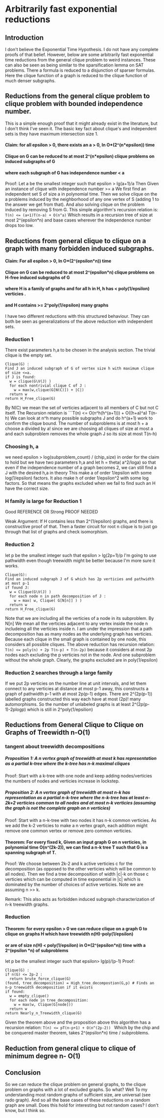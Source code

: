 # Arbitrarily fast exponential reductions
## Introduction
I don't believe the Exponential Time Hypothesis.
I do not have any complete proofs of that belief.
However, below are some arbitrarily fast exponential time reductions from the general clique problem to weird instances.
These can also be seen as being similar to the sparsification lemma on SAT problems. There a formula is reduced to a disjunction of sparser formulas.
Here the clique function of a graph is reduced to the clique function of much denser subgraphs.
## Reductions from the general clique problem to clique problem with bounded independence number.
This is a simple enough proof that it might already exist in the literature, but I don't think I've seen it.
The basic key fact about clique's and independent sets is they have maximum intersection size 1.
#### Claim: for all epsilon > 0, there exists an a > 0, In O*(2^(n*epsilon)) time
#### Clique on G can be reduced to at most 2^(n*epsilon) clique problems on induced subgraphs of G
#### where each subgraph of G has independence number < a
Proof: Let a be the smallest integer such that epsilon > lg(a+1)/a
Then Given an instance of clique with independence number >= a
We first find an independent set S of size a in polynomial time.
Then we solve clique on the a problems induced by the neighborhood of any one vertex of S (adding 1 to the answer we get from that).
And also solving clique on the problem induced by removing S from G.
This simple algorithm's recursion relation is:
``` T(n) <= (a+1)T(n-a) + O(n^a) ```
Which results in a recursion tree of size at most 2^(epsilon*n)
and base cases wherever the independence number drops too low.
## Reductions from general clique to clique on a graph with many forbidden induced subgraphs.
#### Claim: For all espilon > 0, In O*(2^(epsilon*n)) time
#### Clique on G can be reduced to at most 2^(epsilon*n) clique problems on H-free induced subgraphs of G
#### where H is a family of graphs and for all h in H, h has < poly(1/epsilon) verticies .
#### and H contains >= 2^poly(1/epsilon) many graphs
I have two different reductions with this structured behaviour.
They can both be seen as generalizations of the above reduction with independent sets.
### Reduction 1
There exist parameters h,a to be chosen in the analysis section.
The trivial clique is the empty set.
```
Clique(G) :
Find J an induced subgraph of G of vertex size h with maximum clique of size <=a.
if J is found:
  w = clique(G\V(J) )
  for each nontrivial clique C of J :
    w = max(w,clique(G[N(C)]) + |C|)
  return w
return H_Free_clique(G)
```
By N(C) we mean the set of verticies adjacent to all members of C but not C itself.
The Recursion relation is ```T(n) <= O(n^h(h^(a+1))) + O((h+a)^a) T(n-h)
We can look at n^h many possible subgraphs J and do h^(a+1) work to confirm the clique bound.
The number of subproblems is at most h + a choose a divided by a! since we are choosing all cliques of size at most a
and each subproblem removes the whole graph J so its size at most T(n-h)
### Choosing h, a
we need epsilon > log(subproblem_count) / (chip_size) in order for the claim to hold
but we have two parameters h,a and let h = theta( a^2/loga) 
so that even if the independence number of a graph becomes 2,
we can still find a J with the desired h,a in theory
This make a of order 1/epsilon with some log(1/epsilon) factors.
It also make h of order 1/epsilon^2 with some log factors.
So that means the graphs excluded when we fail to find such an H have the correct size.
### H family is large for Reduction 1
Good REFERENCE OR Strong PROOF NEEDED

Weak Argument:
If H contains less than 2^(1/epsilon) graphs, and there is constructive proof of that.
Then a faster circuit for root n clique is to just go through that list of graphs and check isomorphism.

### Reduction 2
let p be the smallest integer such that epsilon > lg(2p+1)/p
I'm going to use pathwidth even though treewidth might be better because I'm more sure it works.
```
Clique(G):
Find an induced subgraph J of G which has 2p verticies and pathwidth at most p-1
if found J:
  w = Clique(G\V(J) )
  for each node n in path decomposition of J :
    w = max( w, Clique( G[N[n]] ) )
  return w
return H_Free_clique(G)
```
Note that we are including all the verticies of a node in its subproblem.
By N[n] We mean all the verticies adjacent to any vertex inside the node n includeing all the verticies inside n.
I am under the impression that a path decomposition has as many nodes as the underlying graph has verticies.
Because each clique in the small graph is contained by one node, this considers all possible cliques.
The above reduction has recursion relation:
```T(n) <= poly(n) + 2p T(n-p) + T(n-2p)```
because it considers at most 2p nodes each excluding the p verticies not in the node. And one subproblem without the whole graph.
Clearly, the graphs excluded are in poly(1/epsilon)
### Reduction 2 searches through a large family
If we put 2p verticies on the number line at unit intervals, and let them connect to any verticies at distance at most p-1 away,
this constructs a graph of pathwidth p-1 with at most 2p(p-1) edges.
There are 2^(2p(p-1)) labelled graphs constructed this way each have at most (2p)! many automorphisms.
So the number of unlabeled graphs is at least 2^(2p(p-1)-2plogp) which is still in 2^poly(1/epsilion)

## Reductions from General Clique to Clique on Graphs of Treewidth n-O(1)
### tangent about treewidth decompositions
##### Proposition 1: A n vertex graph of treewidth at most k has representation as a partial k-tree where the k-tree has n-k maximal cliques
Proof: Start with a k-tree with one node and keep adding nodes/verticies the numbers of nodes and verticies increase in lockstep.
##### Proposition 2: A n vertex graph of treewidth at most n-k has representation as a partial n-k-tree where the n-k-tree has at least n-2k+2 verticies common to all nodes and at most n-k verticies (assuming the graph is not the complete graph on n verticies)
Proof: Start with a n-k-tree with two nodes it has n-k common verticies. As we add the k-2 verticies to make a n vertex graph, each addition might remove one common vertex or remove zero common verticies.
#### Theorem: For every fixed k, Given an input graph G on n verticies, in polynomial time O(n^(2k-2)), we can find a n-k tree T such that G is a spanning subgraph of T.
Proof: We choose between 2k-2 and k active verticies c for the decomposition (as opposed to the other verticies which will be common to all nodes).
Then we find a tree decomposition of width |c|-k on those c verticies which can be computed in time exponential in |c| which is dominated by the number of choices of active verticies. Note we are assuming n >> k.

Remark: This also acts as forbidden induced subgraph characterization of n-k treewidth graphs.
### Reduction
#### Theorem:  for every epsilon > 0 we can reduce clique on a graph G to clique on graphs H which have treewidth n(H)-poly(1/epsilon)
#### or are of size n(H) < poly(1/epsilon) in O*(2^(epsilon*n)) time with a 2^(epsilon *n) of subproblems
let p be the smallest integer such that epsilon> lg(p)/(p-1)
Proof: 
```
Clique(G) :
if n(G) <= 2p-2 :
  return brute_force_clique(G)
(found, tree_decomposition) = High_tree_decompostion(G,p) # Finds an n-p treewidth decomposition if it exists
if found:
  w = empty_clique()
  for each node in tree_decomposition:
    w = max(w, Clique(G[node]))
  return w
return Nearly_n_Treewidth_clique(G)
```
Given the theorem above and the proposition above this algorithm has a recursion relation:
```T(n) <= pT(n-p+1) + O(n^(2p-2)) ```
Which by the chip and be conquered master theorem, takes 2^(epsilon*n) time / subproblems.
## Reduction from general clique to clique of minimum degree n- O(1)
## Conclusion
So we can reduce the clique problem on general graphs, to the clique problem on graphs with a lot of excluded graphs.
So what? Well To my understanding most random graphs of sufficient size, are universal (see rado graph).
And so all the base cases of these reductions on a random graph are small. 
Does this hold for interesting but not random cases? I don't know, but I think so. 

